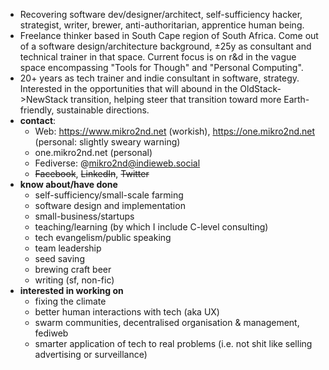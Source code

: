 - Recovering software dev/designer/architect, self-sufficiency hacker, strategist, writer, brewer, anti-authoritarian, apprentice human being. 
- Freelance thinker based in South Cape region of South Africa. Come out of a software design/architecture background, ±25y as consultant and technical trainer in that space. Current focus is on r&d in the vague space encompassing "Tools for Though" and "Personal Computing".
- 20+ years as tech trainer and indie consultant in software, strategy. Interested in the opportunities that will abound in the OldStack->NewStack transition, helping steer that transition toward more Earth-friendly, sustainable directions.
- **contact**:
    - Web: https://www.mikro2nd.net (workish), https://one.mikro2nd.net (personal: slightly sweary warning)
    - one.mikro2nd.net (personal)
    - Fediverse: @mikro2nd@indieweb.social
    - ~~Facebook~~, ~~LinkedIn~~, ~~Twitter~~
- **know about/have done**
    - self-sufficiency/small-scale farming
    - software design and implementation
    - small-business/startups
    - teaching/learning (by which I include C-level consulting)
    - tech evangelism/public speaking
    - team leadership
    - seed saving
    - brewing craft beer
    - writing (sf, non-fic)
- **interested in working on**
    - fixing the climate
    - better human interactions with tech (aka UX)
    - swarm communities, decentralised organisation & management, fediweb
    - smarter application of tech to real problems (i.e. not shit like selling advertising or surveillance)
